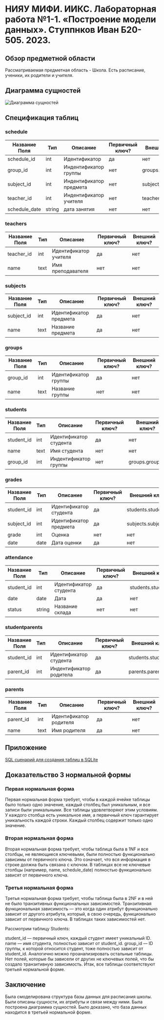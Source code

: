 # НИЯУ МИФИ. ИИКС. Лабораторная работа №1-1. «Построение модели данных». Ступпнков Иван Б20-505. 2023.
## Обзор предметной области

Рассматриваемая предметная область - Школа. Есть расписание, ученики, их родители и учителя.

## Диаграмма сущностей

![Диаграмма сущностей](./image.png)

## Спецификация таблиц

### schedule

| Название Поля | Тип | Описание | Первичный ключ? | Внешний ключ? |
| --- | --- | --- | --- | --- |
| schedule_id | int | Идентификатор | да | нет |
| group_id | int | Индентификатор группы | нет | groups.group_id |
| subject_id | int | Индентификатор предмета | нет | subjects.subject_id |
| teacher_id | int | Индентификатор учителя | нет | teachers.teacher_id |
| schedule_date | string | дата занятия | нет | нет |

### teachers

| Название Поля | Тип | Описание | Первичный ключ? | Внешний ключ? |
| --- | --- | --- | --- | --- |
| teacher_id | int | Идентификатор учителя | да | нет |
| name | text | Имя преподавателя | нет | нет |

### subjects

| Название Поля | Тип | Описание | Первичный ключ? | Внешний ключ? |
| --- | --- | --- | --- | --- |
| subject_id | int | Идентификатор предмета | да | нет |
| name | text | Название предмета | да | нет |

### groups

| Название Поля | Тип | Описание | Первичный ключ? | Внешний ключ? |
| --- | --- | --- | --- | --- |
| group_id | int | Идентификатор группы | да | нет |
| name | text | Название группы | нет | нет |

### students

| Название Поля | Тип | Описание | Первичный ключ? | Внешний ключ? |
| --- | --- | --- | --- | --- |
| student_id | int | Идентификатор студента | да | нет |
| name | text | Имя студента | нет | нет |
| group_id | int | Индентификатор группы | нет | groups.group_id |

### grades

| Название Поля | Тип | Описание | Первичный ключ? | Внешний ключ? |
| --- | --- | --- | --- | --- |
| student_id | int | Идентификатор студента| да | students.student_id |
| subject_id | int | Идентификатор предмета | да | subjects.subject_id |
| grade | int | Оценка | нет | нет |
| date | date | Дата оценки | да | нет |

### attendance

| Название Поля | Тип | Описание | Первичный ключ? | Внешний ключ? |
| --- | --- | --- | --- | --- |
| student_id | int | Идентификатор студента | да | students.student_id |
| date | date | Дата | да | нет |
| status | string | Название склада | нет | нет |

### studentparents

| Название Поля | Тип | Описание | Первичный ключ? | Внешний ключ? |
| --- | --- | --- | --- | --- |
| student_id | int | Идентификатор студента | да | students.student_id |
| parent_id | int | Индентификатор родитела | да | parents.parent_id |

### parents

| Название Поля | Тип | Описание | Первичный ключ? | Внешний ключ? |
| --- | --- | --- | --- | --- |
| parent_id | int | Идентификатор родителя | да | нет |
| name | text | Имя родителя | да | нет |




## Приложение
[SQL сценарий для создания таблиц в SQLite](./school.sql)

## Доказательство 3 нормальной формы

### Первая нормальная форма

Первая нормальная форма требует, чтобы в каждой ячейке таблицы было только одно значение, каждый столбец был уникальным, и все записи были уникальными. Все таблицы удовлетворяют этим условиям. У каждого столбца есть уникальное имя, а первичный ключ гарантирует уникальность каждой строки. Каждый столбец содержит только одно значение.

### Вторая нормальная форма

Вторая нормальная форма требует, чтобы таблица была в 1NF и все столбцы, не являющиеся ключевыми, были полностью функционально зависимы от первичного ключа. Это означает, что вся информация в строке должна быть связана с ключом. В таблицах все не ключевые столбцы (например, name, schedule_date) полностью функционально зависят от первичного ключа.

### Третья нормальная форма

Третья нормальная форма требует, чтобы таблица была в 2NF и в ней не было транзитивных функциональных зависимостей. Транзитивная функциональная зависимость — это когда один атрибут функционально зависит от другого атрибута, который, в свою очередь, функционально зависит от первичного ключа. В таблицах таких зависимостей нет.

Рассмотрим таблицу Students:

student_id — первичный ключ, каждый студент имеет уникальный ID.
name — имя студента, полностью зависит от student_id.
group_id — ID группы, к которой относится студент, тоже полностью зависит от student_id.
Аналогично можно проанализировать остальные таблицы. Нет полей, которые бы зависели от других не ключевых полей, что бы создало транзитивную зависимость. Итак, все таблицы соответствуют третьей нормальной форме.

## Заключение
Была смоделирована структура базы данных для расписания школы. Были описаны сущности, их атрибуты и связи между ними. Была построена диаграмма сущностей. Было доказано, что база данных находится в третьей нормальной форме. 
